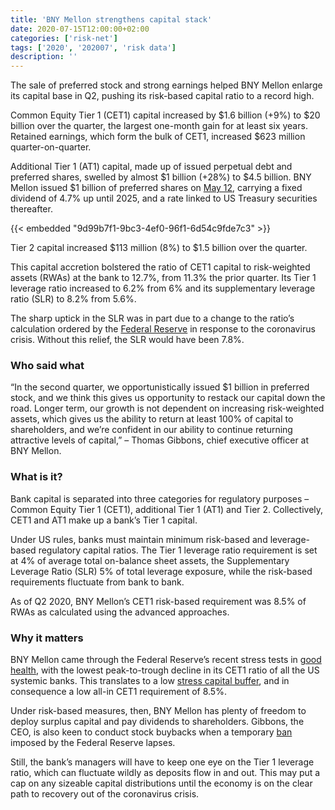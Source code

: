 ```yaml
---
title: 'BNY Mellon strengthens capital stack'
date: 2020-07-15T12:00:00+02:00
categories: ['risk-net']
tags: ['2020', '202007', 'risk data']
description: ''
---
```


The sale of preferred stock and strong earnings helped BNY Mellon enlarge its capital base in Q2, pushing its risk-based capital ratio to a record high.

Common Equity Tier 1 (CET1) capital increased by $1.6 billion (+9%) to $20 billion over the quarter, the largest one-month gain for at least six years. Retained earnings, which form the bulk of CET1, increased $623 million quarter-on-quarter.

Additional Tier 1 (AT1) capital, made up of issued perpetual debt and preferred shares, swelled by almost $1 billion (+28%) to $4.5 billion. BNY Mellon issued $1 billion of preferred shares on [May 12](https://www.bnymellon.com/us/en/newsroom/news/press-releases/bny-mellon-announces-pricing-of-public-offering-of-1-billion-of-depositary-shares-representing-interests-in-preferred-stock-05-1.jsp), carrying a fixed dividend of 4.7% up until 2025, and a rate linked to US Treasury securities thereafter.

{{< embedded "9d99b7f1-9bc3-4ef0-96f1-6d54c9fde7c3" >}}

Tier 2 capital increased $113 million (8%) to $1.5 billion over the quarter.

This capital accretion bolstered the ratio of CET1 capital to risk-weighted assets (RWAs) at the bank to 12.7%, from 11.3% the prior quarter. Its Tier 1 leverage ratio increased to 6.2% from 6% and its supplementary leverage ratio (SLR) to 8.2% from 5.6%.

The sharp uptick in the SLR was in part due to a change to the ratio’s calculation ordered by the [Federal Reserve](https://www.risk.net/regulation/7522166/banks-fear-time-limit-on-fed-leverage-ratio-reprieve) in response to the coronavirus crisis. Without this relief, the SLR would have been 7.8%.

### Who said what
“In the second quarter, we opportunistically issued $1 billion in preferred stock, and we think this gives us opportunity to restack our capital down the road. Longer term, our growth is not dependent on increasing risk-weighted assets, which gives us the ability to return at least 100% of capital to shareholders, and we’re confident in our ability to continue returning attractive levels of capital,” – Thomas Gibbons, chief executive officer at BNY Mellon.

### What is it?
Bank capital is separated into three categories for regulatory purposes – Common Equity Tier 1 (CET1), additional Tier 1 (AT1) and Tier 2. Collectively, CET1 and AT1 make up a bank’s Tier 1 capital.

Under US rules, banks must maintain minimum risk-based and leverage-based regulatory capital ratios. The Tier 1 leverage ratio requirement is set at 4% of average total on-balance sheet assets, the Supplementary Leverage Ratio (SLR) 5% of total leverage exposure, while the risk-based requirements fluctuate from bank to bank.

As of Q2 2020, BNY Mellon’s CET1 risk-based requirement was 8.5% of RWAs as calculated using the advanced approaches.

### Why it matters
BNY Mellon came through the Federal Reserve’s recent stress tests in [good health](https://www.risk.net/risk-quantum/7568091/goldman-faces-high-stress-capital-buffer-after-fed-tests), with the lowest peak-to-trough decline in its CET1 ratio of all the US systemic banks. This translates to a low [stress capital buffer](https://www.risk.net/regulation/7501576/the-feds-stress-capital-buffer-relaxed-but-not-relaxing), and in consequence a low all-in CET1 requirement of 8.5%.

Under risk-based measures, then, BNY Mellon has plenty of freedom to deploy surplus capital and pay dividends to shareholders. Gibbons, the CEO, is also keen to conduct stock buybacks when a temporary [ban](https://www.risk.net/risk-quantum/7568091/goldman-faces-high-stress-capital-buffer-after-fed-tests) imposed by the Federal Reserve lapses.

Still, the bank’s managers will have to keep one eye on the Tier 1 leverage ratio, which can fluctuate wildly as deposits flow in and out. This may put a cap on any sizeable capital distributions until the economy is on the clear path to recovery out of the coronavirus crisis.
